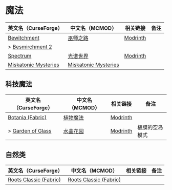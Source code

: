 # 魔法

| 英文名（CurseForge）                                                                      | 中文名（MCMOD）                                              | 相关链接                                         | 备注 |
| ----------------------------------------------------------------------------------------- | ------------------------------------------------------------ | ------------------------------------------------ | ---- |
| [Bewitchment](https://www.curseforge.com/minecraft/mc-mods/bewitchment)                   | [巫师之路](https://www.mcmod.cn/class/1127.html)             | [Modrinth](https://modrinth.com/mod/bewitchment) |      |
| > [Besmirchment 2](https://www.curseforge.com/minecraft/mc-mods/besmirchment-2)           |                                                              |                                                  |      |
| [Spectrum](https://www.curseforge.com/minecraft/mc-mods/spectrum)                         | [光谱世界](https://www.mcmod.cn/class/6175.html)             | [Modrinth](https://modrinth.com/mod/spectrum)    |
| [Miskatonic Mysteries](https://www.curseforge.com/minecraft/mc-mods/miskatonic-mysteries) | [Miskatonic Mysteries](https://www.mcmod.cn/class/4608.html) |                                                  |      |

## 科技魔法

| 英文名（CurseForge）                                                                      | 中文名（MCMOD）                                 | 相关链接                                           | 备注           |
| ----------------------------------------------------------------------------------------- | ----------------------------------------------- | -------------------------------------------------- | -------------- |
| [Botania (Fabric)](https://www.curseforge.com/minecraft/mc-mods/botania-fabric)           | [植物魔法](https://www.mcmod.cn/class/332.html) | [Modrinth](https://modrinth.com/mod/botania)       |                |
| > [Garden of Glass](https://www.curseforge.com/minecraft/mc-mods/botania-garden-of-glass) | [水晶花园](https://www.mcmod.cn/class/645.html) | [Modrinth](https://modrinth.com/mod/gardenofglass) | 植膜的空岛模式 |

## 自然类

| 英文名（CurseForge）                                                                        | 中文名（MCMOD）                                                 | 相关链接 | 备注 |
| ------------------------------------------------------------------------------------------- | --------------------------------------------------------------- | -------- | ---- |
| [Roots Classic (Fabric)](https://www.curseforge.com/minecraft/mc-mods/roots-classic-fabric) | [Roots Classic (Fabric)](https://www.mcmod.cn/class/11659.html) |          |      |
